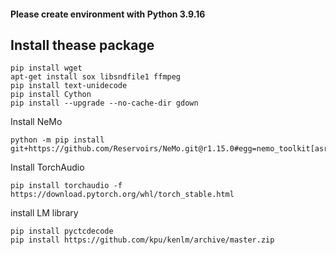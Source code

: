 <h4> Please create environment with Python 3.9.16 </h4>

## Install thease package
```
pip install wget
apt-get install sox libsndfile1 ffmpeg
pip install text-unidecode
pip install Cython
pip install --upgrade --no-cache-dir gdown
```
Install NeMo
```
python -m pip install git+https://github.com/Reservoirs/NeMo.git@r1.15.0#egg=nemo_toolkit[asr]
```
Install TorchAudio
```
pip install torchaudio -f https://download.pytorch.org/whl/torch_stable.html
```
install LM library
```
pip install pyctcdecode
pip install https://github.com/kpu/kenlm/archive/master.zip
```
